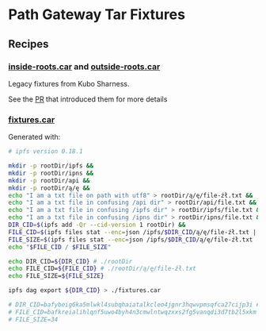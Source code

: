 # Path Gateway Tar Fixtures

## Recipes

### [inside-roots.car](./inside-root.car) and [outside-roots.car](./outside-root.car)

Legacy fixtures from Kubo Sharness.

See the [PR](https://github.com/ipfs/kubo/pull/9029) that introduced them for more details

### [fixtures.car](./fixtures.car)

Generated with:

```sh
# ipfs version 0.18.1

mkdir -p rootDir/ipfs &&
mkdir -p rootDir/ipns &&
mkdir -p rootDir/api &&
mkdir -p rootDir/ą/ę &&
echo "I am a txt file on path with utf8" > rootDir/ą/ę/file-źł.txt &&
echo "I am a txt file in confusing /api dir" > rootDir/api/file.txt &&
echo "I am a txt file in confusing /ipfs dir" > rootDir/ipfs/file.txt &&
echo "I am a txt file in confusing /ipns dir" > rootDir/ipns/file.txt &&
DIR_CID=$(ipfs add -Qr --cid-version 1 rootDir) &&
FILE_CID=$(ipfs files stat --enc=json /ipfs/$DIR_CID/ą/ę/file-źł.txt | jq -r .Hash) &&
FILE_SIZE=$(ipfs files stat --enc=json /ipfs/$DIR_CID/ą/ę/file-źł.txt | jq -r .Size)
echo "$FILE_CID / $FILE_SIZE"

echo DIR_CID=${DIR_CID} # ./rootDir
echo FILE_CID=${FILE_CID} # ./rootDir/ą/ę/file-źł.txt
echo FILE_SIZE=${FILE_SIZE}

ipfs dag export ${DIR_CID} > ./fixtures.car

# DIR_CID=bafybeig6ka5mlwkl4subqhaiatalkcleo4jgnr3hqwvpmsqfca27cijp3i # ./rootDir
# FILE_CID=bafkreialihlqnf5uwo4byh4n3cmwlntwqzxxs2fg5vanqdi3d7tb2l5xkm # ./rootDir/ą/ę/file-źł.txt
# FILE_SIZE=34
```
